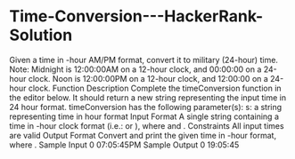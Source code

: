 # Time-Conversion---HackerRank-Solution
Given a time in -hour AM/PM format, convert it to military (24-hour) time.  Note: Midnight is 12:00:00AM on a 12-hour clock, and 00:00:00 on a 24-hour clock. Noon is 12:00:00PM on a 12-hour clock, and 12:00:00 on a 24-hour clock.  Function Description  Complete the timeConversion function in the editor below. It should return a new string representing the input time in 24 hour format.  timeConversion has the following parameter(s):  s: a string representing time in  hour format Input Format  A single string  containing a time in -hour clock format (i.e.:  or ), where  and .  Constraints  All input times are valid Output Format  Convert and print the given time in -hour format, where .  Sample Input 0  07:05:45PM Sample Output 0  19:05:45
